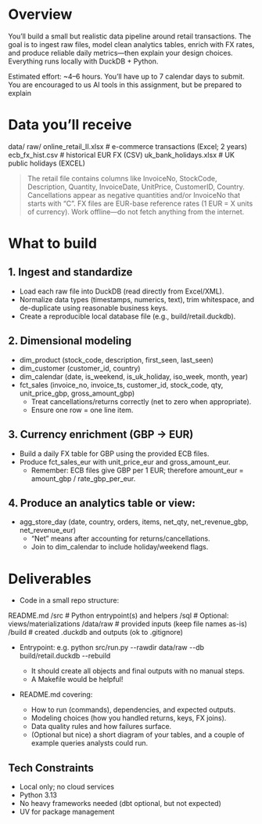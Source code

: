 # Overview

You’ll build a small but realistic data pipeline around retail transactions. The goal is to ingest raw files, model clean analytics tables, enrich with FX rates, and produce reliable daily metrics—then explain your design choices. Everything runs locally with DuckDB + Python.

Estimated effort: ~4–6 hours. You’ll have up to 7 calendar days to submit. You are encouraged to us AI tools in this assignment, but be prepared to explain

# Data you’ll receive

data/
  raw/
    online_retail_II.xlsx             # e-commerce transactions (Excel; 2 years)
    ecb_fx_hist.csv                   # historical EUR FX (CSV)
    uk_bank_holidays.xlsx             # UK public holidays (EXCEL)

> The retail file contains columns like InvoiceNo, StockCode, Description, Quantity, InvoiceDate, UnitPrice, CustomerID, Country. Cancellations appear as negative quantities and/or InvoiceNo that starts with “C”. FX files are EUR-base reference rates (1 EUR = X units of currency). Work offline—do not fetch anything from the internet.


# What to build

## 1. Ingest and standardize

* Load each raw file into DuckDB (read directly from Excel/XML).
* Normalize data types (timestamps, numerics, text), trim whitespace, and de-duplicate using reasonable business keys.
* Create a reproducible local database file (e.g., build/retail.duckdb).

## 2. Dimensional modeling

* dim_product (stock_code, description, first_seen, last_seen)
* dim_customer (customer_id, country)
* dim_calendar (date, is_weekend, is_uk_holiday, iso_week, month, year)
* fct_sales (invoice_no, invoice_ts, customer_id, stock_code, qty, unit_price_gbp, gross_amount_gbp)
    * Treat cancellations/returns correctly (net to zero when appropriate).
    * Ensure one row = one line item.

## 3. Currency enrichment (GBP → EUR)

* Build a daily FX table for GBP using the provided ECB files.
* Produce fct_sales_eur with unit_price_eur and gross_amount_eur.
    * Remember: ECB files give GBP per 1 EUR; therefore amount_eur = amount_gbp / rate_gbp_per_eur.


## 4. Produce an analytics table or view:

* agg_store_day (date, country, orders, items, net_qty, net_revenue_gbp, net_revenue_eur)
    * “Net” means after accounting for returns/cancellations.
    * Join to dim_calendar to include holiday/weekend flags.


# Deliverables

* Code in a small repo structure:

README.md
/src          # Python entrypoint(s) and helpers
/sql          # Optional: views/materializations
/data/raw     # provided inputs (keep file names as-is)
/build        # created .duckdb and outputs (ok to .gitignore)

* Entrypoint: e.g. python src/run.py --rawdir data/raw --db build/retail.duckdb --rebuild
    * It should create all objects and final outputs with no manual steps.
    * A Makefile would be helpful!

* README.md covering:
    * How to run (commands), dependencies, and expected outputs.
    * Modeling choices (how you handled returns, keys, FX joins).
    * Data quality rules and how failures surface.
	* (Optional but nice) a short diagram of your tables, and a couple of example queries analysts could run.

## Tech Constraints

* Local only; no cloud services
* Python 3.13
* No heavy frameworks needed (dbt optional, but not expected)
* UV for package management